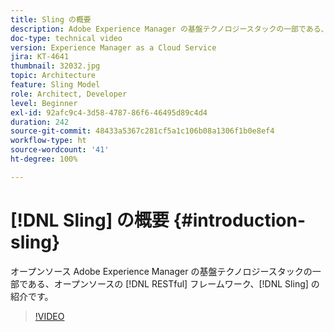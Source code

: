 ```yaml
---
title: Sling の概要
description: Adobe Experience Manager の基盤テクノロジースタックの一部である、オープンソースの RESTful web フレームワーク、Sling の紹介です。
doc-type: technical video
version: Experience Manager as a Cloud Service
jira: KT-4641
thumbnail: 32032.jpg
topic: Architecture
feature: Sling Model
role: Architect, Developer
level: Beginner
exl-id: 92afc9c4-3d58-4787-86f6-46495d89c4d4
duration: 242
source-git-commit: 48433a5367c281cf5a1c106b08a1306f1b0e8ef4
workflow-type: ht
source-wordcount: '41'
ht-degree: 100%

---
```


# [!DNL Sling] の概要 {#introduction-sling}

オープンソース Adobe Experience Manager の基盤テクノロジースタックの一部である、オープンソースの [!DNL RESTful] フレームワーク、[!DNL Sling] の紹介です。

>[!VIDEO](https://video.tv.adobe.com/v/37025?quality=12&learn=on&captions=jpn)
